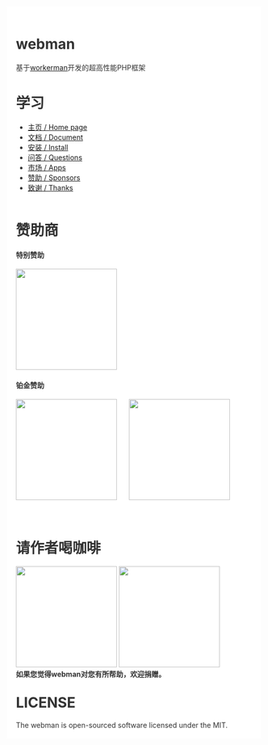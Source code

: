 <div style="padding:18px;max-width: 1024px;margin:0 auto;background-color:#fff;color:#333">
<h1>webman</h1>

基于<a href="https://www.workerman.net" target="__blank">workerman</a>开发的超高性能PHP框架


<h1>学习</h1>

<ul>
  <li>
    <a href="https://www.workerman.net/webman" target="__blank">主页 / Home page</a>
  </li>
  <li>
    <a href="https://webman.workerman.net" target="__blank">文档 / Document</a>
  </li>
  <li>
    <a href="https://www.workerman.net/doc/webman/install.html" target="__blank">安装 / Install</a>
  </li>
  <li>
    <a href="https://www.workerman.net/questions" target="__blank">问答 / Questions</a>
  </li>
  <li>
    <a href="https://www.workerman.net/apps" target="__blank">市场 / Apps</a>
  </li>
  <li>
    <a href="https://www.workerman.net/sponsor" target="__blank">赞助 / Sponsors</a>
  </li>
  <li>
    <a href="https://www.workerman.net/doc/webman/thanks.html" target="__blank">致谢 / Thanks</a>
  </li>
</ul>

<div style="float:left;padding-bottom:30px;">

  <h1>赞助商</h1>

  <h4>特别赞助</h4>
  <a href="https://www.crmeb.com/?form=workerman" target="__blank">
    <img src="https://www.workerman.net/img/sponsors/6429/20230719111500.svg" width="200">
  </a>

  <h4>铂金赞助</h4>
  <a href="https://www.fadetask.com/?from=workerman" target="__blank"><img src="https://www.workerman.net/img/sponsors/1/20230719084316.png" width="200"></a>
  <a href="https://www.yilianyun.net/?from=workerman" target="__blank" style="margin-left:20px;"><img src="https://www.workerman.net/img/sponsors/6218/20230720114049.png" width="200"></a>


</div>


<div style="float:left;padding-bottom:30px;clear:both">

  <h1>请作者喝咖啡</h1>

<img src="https://www.workerman.net/img/wx_donate.png" width="200">
<img src="https://www.workerman.net/img/ali_donate.png" width="200">
<br>
<b>如果您觉得webman对您有所帮助，欢迎捐赠。</b>


</div>


<div style="clear: both">
<h1>LICENSE</h1>
The webman is open-sourced software licensed under the MIT.
</div>

</div>



